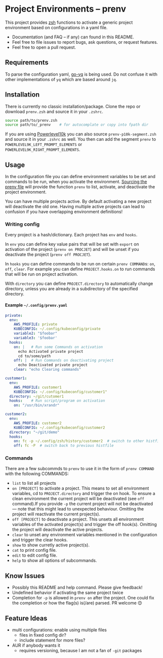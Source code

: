 # Project Environments – prenv
This project provides [zsh] functions to activate a generic project environment
based on configurations in a yaml file.

- Documentation (and FAQ – if any) can found in this README.
- Feel free to file issues to report bugs, ask questions, or request features.
- Feel free to open a pull request.

## Requirements
To parse the configuration yaml, [go-yq] is being used. Do not confuse it with
other implementations of `yq` which are based around `jq`.

## Installation
There is currently no classic installation/package. Clone the repo or download
`prenv.zsh` and source it in your `.zshrc`.

```zsh
source path/to/prenv.zsh
source path/to/_prenv    # for autocomplate or copy into fpath dir
```

If you are using [Powerlevel10k] you can also source `prenv-p10k-segment.zsh`
and source it in your `.zshrc` as well. You then can add the segment `prenv` to
`POWERLEVEL9K_LEFT_PROMPT_ELEMENTS` or `POWERLEVEL9K_RIGHT_PROMPT_ELEMENTS`.

## Usage
In the configuration file you can define environment variables to be set and
commands to be run, when you activate the environment.
[Sourcing the prenv file](#Installation) will provide the function `prenv` to
list, activate, and deactivate the project environment.

You can have multiple projects active. By default activating a new project will
deactivate the old one. Having multiple active projects can lead to confusion if
you have overlapping environment definitions!

### Writing config
Every project is a hash/dictionary. Each project has `env` and `hooks`.

In `env` you can define key value pairs that will be set with `export` on
activation of the project (`prenv on PROCJET`) and will be unset if you
deactivate the project (`prenv off PROCJET`).

In `hooks` you can define commands to be run on certain `prenv COMMAND`s: `on`, `off`, `clear`. For
example you can define `PROJECT.hooks.on` to run commands that will be run on
project activation.

With `directory` you can define `PROJECT.directory` to automatically change
directory, unless you are already in a subdirectory of the specified directory.

#### Example `~/.config/prenv.yaml`
```yaml
private:
  env:
    AWS_PROFILE: private
    KUBECONFIG: ~/.config/kubeconfig/private
    variable2: "$foobar"
    variable3: '$foobar'
  hooks:
    on: |   # Run some Commands on activation
      echo Activated private project
      cd to/some/path
    off: |  # Run Commands on deactivating project
      echo Deactivated private project
    clear: "echo Clearing commands"

customer1:
  env:
    AWS_PROFILE: customer1
    KUBECONFIG: ~/.config/kubeconfig/customer1"
  directory: ~/git/cutomer1
  hooks:    # Run script/program on activation
    on: "/usr/bin/xrandr"

customer2:
  env:
    AWS_PROFILE: customer2
    KUBECONFIG: ~/.config/kubeconfig/customer2
  directory: "~/git/demo"
  hooks:
    on: fc -p ~/.config/zsh/history/customer2  # switch to other histfile
    off: fc -P  # switch back to previous histfile
```

### Commands
There are a few subcommds to `prenv` to use it in the form of `prenv COMMAND`
with the following COMMANDS:
- `list` to list all projects
- `on [PROJECT]` to activate a project. This means to set all environment
  variables, cd to `PROJECT.directory` and trigger the on hook. To ensure a
  clean environment the current project will be deactivated (see `off` command).If
  you provide `-p` the current project will not be deactivated — note that this
  might lead to unexpected behaviour. Omitting the project will reactivate the
  current project(s).
- `off [PROJECT]` to deactivate a project. This unsets all environment variables
  of the activated project(s) and trigger the off hook(s). Omitting the project
  will deactivate the active projects.
- `clear` to unset any environment variables mentioned in the configuration and
  trigger the clear hooks.
- `show` to show curretly active project(s).
- `cat` to print config file.
- `edit` to edit config file.
- `help` to show all options of subcommands.
   
## Know Issues
- Possibly this README and help command. Please give feedback!
- Undefined behavior if activating the same project twice
- Completion for `-p` is allowed in `prenv on` after the project. One could fix
  the completion or how the flag(s) is(/are) parsed. PR welcome 😊

## Feature Ideas
- multi configurations: enable using multiple files
    - files in fixed config dir?
    - include statement for more files?
- AUR if anybody wants it
    - requires versioning, because I am not a fan of `-git` packages


[zsh]: https://github.com/zsh-users/zsh
[go-yq]: https://github.com/mikefarah/yq
[Powerlevel10k]: https://github.com/romkatv/powerlevel10k
